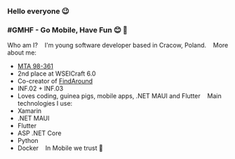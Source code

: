 ### Hello everyone 😉

### #GMHF - Go Mobile, Have Fun 😊 📱

Who am I?
&nbsp;&nbsp;
I'm young software developer based in Cracow, Poland.
&nbsp;&nbsp;
More about me:
- [MTA 98-361](https://bit.ly/3e5s0lL)
- 2nd place at WSEICraft 6.0
- Co-creator of [FindAround](https://github.com/Sanfran-CISCO/findaround.git)
- INF.02 + INF.03
- Loves coding, guinea pigs, mobile apps, .NET MAUI and Flutter
&nbsp;&nbsp;
Main technologies I use:
- Xamarin
- .NET MAUI
- Flutter
- ASP .NET Core
- Python
- Docker
&nbsp;&nbsp;
In Mobile we trust 📱
